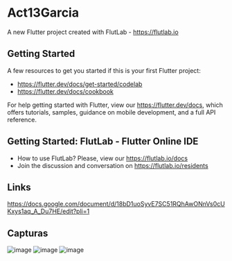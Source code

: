 # Act13Garcia

A new Flutter project created with FlutLab - https://flutlab.io

## Getting Started

A few resources to get you started if this is your first Flutter project:

- https://flutter.dev/docs/get-started/codelab
- https://flutter.dev/docs/cookbook

For help getting started with Flutter, view our
https://flutter.dev/docs, which offers tutorials,
samples, guidance on mobile development, and a full API reference.

## Getting Started: FlutLab - Flutter Online IDE

- How to use FlutLab? Please, view our https://flutlab.io/docs
- Join the discussion and conversation on https://flutlab.io/residents

## Links
https://docs.google.com/document/d/18bD1uoSyvE7SC51RQhAwONnVs0cUKxys1aq_A_Du7HE/edit?pli=1

## Capturas
![image](https://github.com/DAHolguin/rutas_6J_0481/assets/143548047/9841d4d9-ad80-433a-82be-cdffaccf2df4)
![image](https://github.com/DAHolguin/rutas_6J_0481/assets/143548047/618541f8-2d61-479e-97d6-a8bfaae92fc5)
![image](https://github.com/DAHolguin/rutas_6J_0481/assets/143548047/7196ac2a-6b19-4970-980f-6cf4b28eee49)



